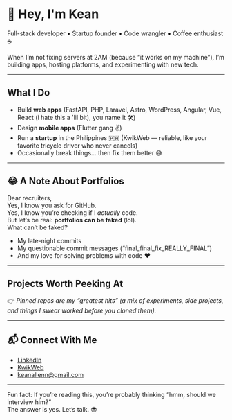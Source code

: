 # 👋 Hey, I'm Kean

Full-stack developer • Startup founder • Code wrangler • Coffee enthusiast ☕  

When I’m not fixing servers at 2AM (because “it works on my machine”), I’m building apps, hosting platforms, and experimenting with new tech.  

---

## What I Do
- Build **web apps** (FastAPI, PHP, Laravel, Astro, WordPress, Angular, Vue, React (i hate this a 'lil bit),  you name it 🛠️)  
- Design **mobile apps** (Flutter gang ✌️)  
- Run a **startup** in the Philippines 🇵🇭 (KwikWeb — reliable, like your favorite tricycle driver who never cancels)  
- Occasionally break things… then fix them better 😅  

---

## 😂 A Note About Portfolios
Dear recruiters,  
Yes, I know you ask for GitHub.  
Yes, I know you’re checking if I *actually* code.  
But let’s be real: **portfolios can be faked** (lol).  
What can’t be faked?  
- My late-night commits
- My questionable commit messages (“final_final_fix_REALLY_FINAL”)  
- And my love for solving problems with code ❤️  

---

## Projects Worth Peeking At
👉 *Pinned repos are my “greatest hits” (a mix of experiments, side projects, and things I swear worked before you cloned them).*  

---

## 📬 Connect With Me
- [LinkedIn](https://www.linkedin.com/in/kean-allen-imam/)  
- [KwikWeb](https://kwikweb.ph)  
- keanallenn@gmail.com

---

Fun fact: If you’re reading this, you’re probably thinking “hmm, should we interview him?”  
The answer is yes. Let’s talk. 😎
